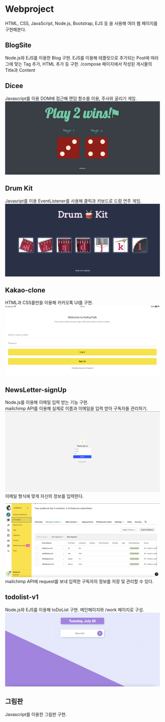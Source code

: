 # Webproject        
HTML, CSS, JavaScript, Node.js, Bootstrap, EJS 등 을 사용해 여러 웹 페이지를 구현해본다.        

## BlogSite
Node.js와 EJS를 이용한 Blog 구현.
EJS를 이용해 테플릿으로 추가되는 Post에 따라 그에 맞는 Tag 추가, HTML 추가 등 구현.
/compose 페이지에서 작성된 게시물의 Title과 Content

## Dicee
Javascript를 이용 DOM에 접근해 랜덤 함수를 이용, 주사위 굴리기 게임.        
![Dice](Images/Dice.png)

## Drum Kit
Javasript를 이용 EventListener를 사용해 클릭과 키보드로 드럼 연주 게임.     
![Drum](Images/Drum.png)    

## Kakao-clone
HTML과 CSS를만을 이용해 카카오톡 UI를 구현.
![Kakao](Images/Kakao.png)

## NewsLetter-signUp
Node.js를 이용해 이메일 입력 받는 기능 구현.            
mailchimp API를 이용해 실제로 이름과 이메일을 입력 받아 구독자들 관리하기.          
![News1](Images/NewsLetter1.png)        
이메일 형식에 맞게 자신의 정보를 입력한다.          

![News2](Images/NewsLetter2.png)        
mailchimp API에 request를 보내 입력한 구독자의 정보를 저장 및 관리할 수 있다.       

## todolist-v1
Node.js와 EJS를 이용해 toDoList 구현.
메인페이지와 /work 페이지로 구성.
![Todo](Images/toDoList.png)

## 그림판
Javascript를 이용한 그림판 구현.